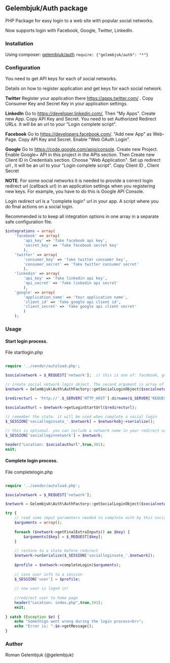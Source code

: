 ## Gelembjuk/Auth package

PHP Package for easy login to a web site with popular social networks.

Now supports login with Facebook, Google, Twitter, LinkedIn.

### Installation

Using composer: [gelembjuk/auth](http://packagist.org/packages/gelembjuk/auth) ``` require: {"gelembjuk/auth": "*"} ```

### Configuration

You need to get API keys for each of social networks.

Details on how to register application and get keys for each social network.

**Twitter** Register your application there https://apps.twitter.com/ . Copy Consumer Key and Secret Key in your application settings.

**LinkedIn** Go to https://developer.linkedin.com/, Then "My Apps". Create new App. Copy API Key and Secret. You need to set Authorized Redirect URLs. 
It will be an url to your "Login complete script".

**Facebook** Go to https://developers.facebook.com/. "Add new App" as Web-Page. Copy API Key and Secret. Enable "Web OAuth Login".

**Google** Go to https://code.google.com/apis/console. Create new Project. Enable Google+ API in this project in the APIs section. Then Create new Client ID in Credentials section.
Choose "Web Application". Set up redirect url , it will be an url to your "Login complete script". Copy Client ID , Client Secret

**NOTE**. For some social networks it is needed to provide a correct login redirect url 
(callback url) in an application settings when you registering new keys. For example, you have to do this is Google API Console.

Login redirect url is a "complete login" url in your app. A script where you do final actions on a social login.

Recommended is to keep all integration options in one array in a separate safe configuration file.

```php
$integrations = array(
	'facebook' => array(
		'api_key' => 'fake facebook api key',
		'secret_key' => 'fake facebook secret key'
		),
	'twitter' => array(
		'consumer_key' => 'fake twitter consumer key',
		'consumer_secret' => 'fake twitter consumer secret'
		),
	'linkedin' => array(
		'api_key' => 'fake linkedin api key',
		'api_secret' => 'fake linkedin api secret'
		),
	'google' => array(
		'application_name' => 'Your application name',
		'client_id' => 'fake google api client id',
		'client_secret' => 'fake google api client secret'
		)
	);

```

### Usage

#### Start login process. 

File startlogin.php

```php

require '../vendor/autoload.php';

$socialnetwork = $_REQUEST['network'];  // this is one of: facebook, google, twitter, linkedin

// create social network login object. The second argument is array of API settings for a social network
$network = Gelembjuk\Auth\AuthFactory::getSocialLoginObject($socialnetwork,$integrations[$socialnetwork]);

$redirecturl = 'http://'.$_SERVER['HTTP_HOST'].dirname($_SERVER['REQUEST_URI']).'/completelogin.php';

$socialauthurl = $network->getLoginStartUrl($redirecturl);
		
// remember the state. it will be used when complete a social login
$_SESSION['socialloginsate_'.$network] = $networkobj->serialize();

// this is optional. you can include a network name in your redirect url and then extract
$_SESSION['socialloginnetwork'] = $network;

header("Location: $socialauthurl",true,301);
exit;

```

#### Complete login process.

File completelogin.php

```php

require '../vendor/autoload.php';

$socialnetwork = $_REQUEST['network']; 

$network = Gelembjuk\Auth\AuthFactory::getSocialLoginObject($socialnetwork,$integrations[$socialnetwork]);

try {
	// read some imput parameters needed to complete auth by this social network
	$arguments = array();
	
	foreach ($network->getFinalExtraInputs() as $key) {
		$arguments[$key] = $_REQUEST[$key];
	}
	
	// restore to a state before redirect
	$network->unSerialize($_SESSION['socialloginsate_'.$network]);
			
	$profile = $network->completeLogin($arguments);
	
	// save user info to a session
	$_SESSION['user'] = $profile;
	
	// now user is loged in!
	
	//redirect user to home page
	header("Location: index.php",true,301);
	exit;
	
} catch (Exception $e) {
	echo "Somethign went wrong during the login process<br>";
	echo "Error is: ".$e->getMessage();
}

```

### Author

Roman Gelembjuk (@gelembjuk)

